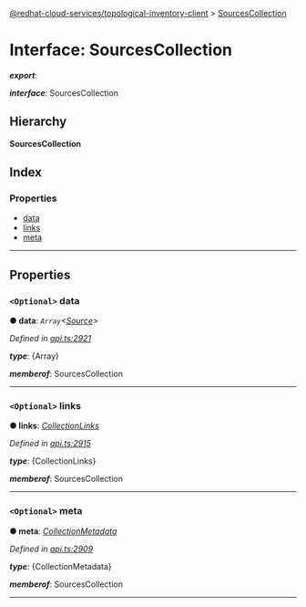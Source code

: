 [@redhat-cloud-services/topological-inventory-client](../README.md) > [SourcesCollection](../interfaces/sourcescollection.md)

# Interface: SourcesCollection

*__export__*: 

*__interface__*: SourcesCollection

## Hierarchy

**SourcesCollection**

## Index

### Properties

* [data](sourcescollection.md#data)
* [links](sourcescollection.md#links)
* [meta](sourcescollection.md#meta)

---

## Properties

<a id="data"></a>

### `<Optional>` data

**● data**: *`Array`<[Source](source.md)>*

*Defined in [api.ts:2921](https://github.com/RedHatInsights/javascript-clients/blob/master/packages/topological-inventory/api.ts#L2921)*

*__type__*: {Array}

*__memberof__*: SourcesCollection

___
<a id="links"></a>

### `<Optional>` links

**● links**: *[CollectionLinks](collectionlinks.md)*

*Defined in [api.ts:2915](https://github.com/RedHatInsights/javascript-clients/blob/master/packages/topological-inventory/api.ts#L2915)*

*__type__*: {CollectionLinks}

*__memberof__*: SourcesCollection

___
<a id="meta"></a>

### `<Optional>` meta

**● meta**: *[CollectionMetadata](collectionmetadata.md)*

*Defined in [api.ts:2909](https://github.com/RedHatInsights/javascript-clients/blob/master/packages/topological-inventory/api.ts#L2909)*

*__type__*: {CollectionMetadata}

*__memberof__*: SourcesCollection

___

